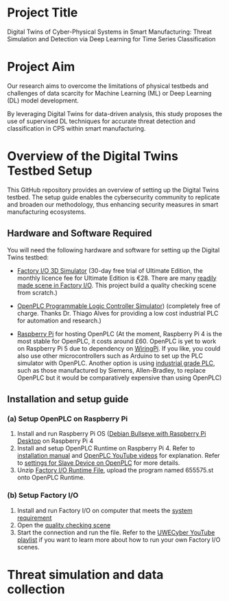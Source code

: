# Project Title
Digital Twins of Cyber-Physical Systems in Smart Manufacturing: Threat Simulation and Detection via Deep Learning for Time Series Classification

# Project Aim
Our research aims to overcome the limitations of physical testbeds and challenges of data scarcity for Machine Learning (ML) or Deep Learning (DL) model development. 

By leveraging Digital Twins for data-driven analysis, this study proposes the use of supervised DL techniques for accurate threat detection and classification in CPS within smart manufacturing. 

# Overview of the Digital Twins Testbed Setup

This GitHub repository provides an overview of setting up the Digital Twins testbed. The setup guide enables the cybersecurity community to replicate and broaden our methodology, thus enhancing security measures in smart manufacturing ecosystems.

## Hardware and Software Required

You will need the following hardware and software for setting up the Digital Twins testbed:

- [Factory I/O 3D Simulator](https://factoryio.com/) (30-day free trial of Ultimate Edition, the monthly licence fee for Ultimate Edition is €28. There are many [readily made scene in Factory I/O](https://docs.factoryio.com/getting-started/opening-a-scene/). This project build a quality checking scene from scratch.)

- [OpenPLC Programmable Logic Controller Simulator](https://autonomylogic.com/)) (completely free of charge. Thanks Dr. Thiago Alves for providing a low cost industrial PLC for automation and research.)

- [Raspberry Pi](https://www.raspberrypi.com/products/) for hosting OpenPLC (At the moment, Raspberry Pi 4 is the most stable for OpenPLC, it costs around £60. OpenPLC is yet to work on Raspberry Pi 5 due to dependency on [WiringPi](https://github.com/WiringPi/WiringPi). If you like, you could also use other microcontrollers such as Arduino to set up the PLC simulator with OpenPLC. Another option is using [industrial grade PLC](https://docs.factoryio.com/getting-started/controlling-with-a-plc/), such as those manufactured by Siemens, Allen-Bradley, to replace OpenPLC but it would be comparatively expensive than using OpenPLC)

## Installation and setup guide

### (a) Setup OpenPLC on Raspberry Pi
1) Install and run Raspberry Pi OS ([Debian Bullseye with Raspberry Pi Desktop](https://www.raspberrypi.com/software/operating-systems/) on Raspberry Pi 4 
2) Install and setup OpenPLC Runtime on Raspberry Pi 4. Refer to [installation manual](https://autonomylogic.com/docs/installing-openplc-runtime-on-linux-systems/) and [OpenPLC YouTube videos](https://www.youtube.com/@openplc/videos) for explanation. Refer to [settings for Slave Device on OpenPLC](OpenPLCSlave.png) for more details.
3) Unzip [Factory I/O Runtime File](FactoryIO_E1.zip), upload the program named 655575.st onto OpenPLC Runtime.

### (b) Setup Factory I/O 
1) Install and run Factory I/O on computer that meets the [system requirement](https://factoryio.com/start-trial)
2) Open the [quality checking scene](FactoryIOE1.factoryio)
3) Start the connection and run the file. Refer to the [UWECyber YouTube playlist](https://www.youtube.com/playlist?list=PLqaj1AbWsq7ueS2nn_PImJG2-4CWEPxNQ) if you want to learn more about how to run your own Factory I/O scenes.

# Threat simulation and data collection
